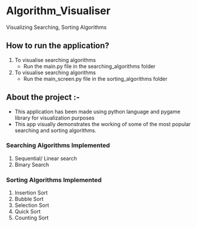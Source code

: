 # Algorithm_Visualiser
Visualizing Searching, Sorting Algorithms

## How to run the application?
1. To visualise searching algorithms
   - Run the main.py file in the searching_algorithms folder
2. To visualise searching algorithms
   - Run the main_screen.py file in the sorting_algorithms folder

## About the project :-
- This application has been made using python language and pygame library for visualization purposes
- This app visually demonstrates the working of some of the most popular searching and sorting algorithms.

### Searching Algorithms Implemented
1. Sequential/ Linear search
2. Binary Search

### Sorting Algorithms Implemented
1. Insertion Sort
2. Bubble Sort 
3. Selection Sort
4. Quick Sort
5. Counting Sort
